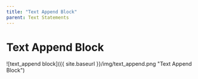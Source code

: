 ```yaml
---
title: "Text Append Block"
parent: Text Statements
---
```

# Text Append Block
![text_append block]({{ site.baseurl }}/img/text_append.png "Text Append Block")